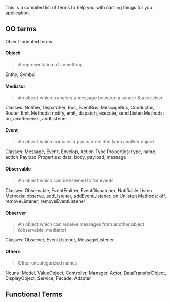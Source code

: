 This is a compiled list of terms to help you with naming things for you application. 

## OO terms

Object-oriented terms. 

#### Object

> A representation of something

Entity, Symbol

#### Mediator

> An object which transfers a message between a sender & a receiver

Classes: Notifier, Dispatcher, Bus, EventBus, MessageBus, Conductor, Router
Emit Methods: notify, emit, dispatch, execute, send
Listen Methods: on, addReceiver, addListener

#### Event

> An object which contains a payload emitted from another object

Classes: Message, Event, Envelop, Action
Type Properties: type, name, action
Payload Properties: data, body, payload, message

#### Observable

> An object which can be listened to for events

Classes: Observable, EventEmitter, EventDispatcher, Notifiable
Listen Methods: observe, addListener, addEventListener, on
Unlisten Methods: off, removeListener, removeEventListener

#### Observer

> An object which can receive messages from another object (observable, mediator)

Classes: Observer, EventListener, MessageListener

#### Others

> Other uncategorized names

Nouns: Model, ValueObject, Controller, Manager, Actor, DataTransferObject, DisplayObject, Service, Facade, Adapter

## Functional Terms


